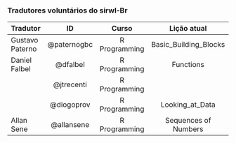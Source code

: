 ### Tradutores voluntários do __sirwl-Br__

| Tradutor   |      ID      | Curso | Lição atual | Revisão? |
|----------|:-------------:|:-------------:|:-------------:|:-------------:|
| Gustavo Paterno | @paternogbc | R Programming|  Basic_Building_Blocks |     Não        |            
| Daniel Falbel   | @dfalbel    | R Programming|  Functions             |     Não        |
|                 | @jtrecenti  | R Programming|                        |     Não        |
|                 | @diogoprov  | R Programming|  Looking_at_Data       |     Não        |
| Allan Sene | @allansene  | R Programming |  Sequences of Numbers     |     Não        |
